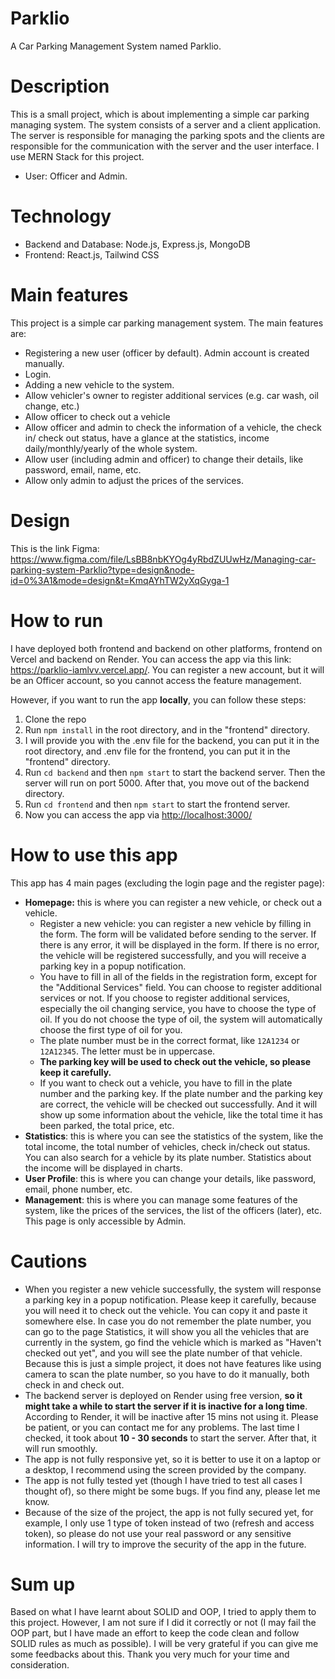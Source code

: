 # Parklio
A Car Parking Management System named Parklio.

# Description
This is a small project, which is about implementing a simple car parking managing system. The system consists of a server and a client application. The server is responsible for managing the parking spots and the clients are responsible for the communication with the server and the user interface. I use MERN Stack for this project.
- User: Officer and Admin.

# Technology

- Backend and Database: Node.js, Express.js, MongoDB
- Frontend: React.js, Tailwind CSS

# Main features

This project is a simple car parking management system. The main features are:

- Registering a new user (officer by default). Admin account is created manually.
- Login.
- Adding a new vehicle to the system.
- Allow vehicler's owner to register additional services (e.g. car wash, oil change, etc.)
- Allow officer to check out a vehicle
- Allow officer and admin to check the information of a vehicle, the check in/ check out status, have a glance at the statistics, income daily/monthly/yearly of the whole system.
- Allow user (including admin and officer) to change their details, like password, email, name, etc.
- Allow only admin to adjust the prices of the services.

# Design
This is the link Figma: <https://www.figma.com/file/LsBB8nbKYOg4yRbdZUUwHz/Managing-car-parking-system-Parklio?type=design&node-id=0%3A1&mode=design&t=KmqAYhTW2yXqGyga-1>

# How to run
I have deployed both frontend and backend on other platforms, frontend on Vercel and backend on Render. You can access the app via this link: <https://parklio-iamlvv.vercel.app/>. You can register a new account, but it will be an Officer account, so you cannot access the feature management.

However, if you want to run the app **locally**, you can follow these steps:

1. Clone the repo
2. Run `npm install` in the root directory, and in the "frontend" directory.
3. I will provide you with the .env file for the backend, you can put it in the root directory, and .env file for the frontend, you can put it in the "frontend" directory.
4. Run `cd backend` and then `npm start` to start the backend server. Then the server will run on port 5000. After that, you move out of the backend directory.
5. Run `cd frontend` and then `npm start` to start the frontend server.
6. Now you can access the app via <http://localhost:3000/>

# How to use this app
This app has 4 main pages (excluding the login page and the register page):

- **Homepage:** this is where you can register a new vehicle, or check out a vehicle.
    - Register a new vehicle: you can register a new vehicle by filling in the form. The form will be validated before sending to the server. If there is any error, it will be displayed in the form. If there is no error, the vehicle will be registered successfully, and you will receive a parking key in a popup notification.
    - You have to fill in all of the fields in the registration form, except for the "Additional Services" field. You can choose to register additional services or not. If you choose to register additional services, especially the oil changing service, you have to choose the type of oil. If you do not choose the type of oil, the system will automatically choose the first type of oil for you.
    - The plate number must be in the correct format, like `12A1234` or `12A12345`. The letter must be in uppercase.
    - **The parking key will be used to check out the vehicle, so please keep it carefully.**
    - If you want to check out a vehicle, you have to fill in the plate number and the parking key. If the plate number and the parking key are correct, the vehicle will be checked out successfully. And it will show up some information about the vehicle, like the total time it has been parked, the total price, etc.
- **Statistics**: this is where you can see the statistics of the system, like the total income, the total number of vehicles, check in/check out status. You can also search for a vehicle by its plate number. Statistics about the income will be displayed in charts.
- **User Profile**: this is where you can change your details, like password, email, phone number, etc.
- **Management**: this is where you can manage some features of the system, like the prices of the services, the list of the officers (later), etc. This page is only accessible by Admin.

# Cautions

- When you register a new vehicle successfully, the system will response a parking key in a popup notification. Please keep it carefully, because you will need it to check out the vehicle. You can copy it and paste it somewhere else. In case you do not remember the plate number, you can go to the page Statistics, it will show you all the vehicles that are currently in the system, go find the vehicle which is marked as "Haven't checked out yet", and you will see the plate number of that vehicle. Because this is just a simple project, it does not have features like using camera to scan the plate number, so you have to do it manually, both check in and check out.
- The backend server is deployed on Render using free version, **so it might take a while to start the server if it is inactive for a long time**. According to Render, it will be inactive after 15 mins not using it. Please be patient, or you can contact me for any problems. The last time I checked, it took about **10 - 30 seconds** to start the server. After that, it will run smoothly.
- The app is not fully responsive yet, so it is better to use it on a laptop or a desktop, I recommend using the screen provided by the company.
- The app is not fully tested yet (though I have tried to test all cases I thought of), so there might be some bugs. If you find any, please let me know.
- Because of the size of the project, the app is not fully secured yet, for example, I only use 1 type of token instead of two (refresh and access token), so please do not use your real password or any sensitive information. I will try to improve the security of the app in the future.

# Sum up

Based on what I have learnt about SOLID and OOP, I tried to apply them to this project. However, I am not sure if I did it correctly or not (I may fail the OOP part, but I have made an effort to keep the code clean and follow SOLID rules as much as possible). I will be very grateful if you can give me some feedbacks about this. Thank you very much for your time and consideration.
